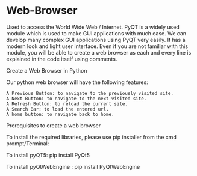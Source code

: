 # Web-Browser

Used to access the World Wide Web / Internet.
PyQT is a widely used module which is used to make GUI applications with much ease. We can develop many complex GUI applications using PyQT very easily. It has a modern look and light user interface. Even if you are not familiar with this module, you will be able to create a web browser as each and every line is explained in the code itself using comments.

Create a Web Browser in Python

Our python web browser will have the following features:

    A Previous Button: to navigate to the previously visited site.
    A Next Button: to navigate to the next visited site.
    A Refresh Button: to reload the current site.
    A Search Bar: to load the entered url.
    A home button: to navigate back to home.

Prerequisites to create a web browser

To install the required libraries, please use pip installer from the cmd prompt/Terminal:

To install pyQT5: pip install PyQt5

To install pyQtWebEngine : pip install PyQtWebEngine
